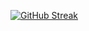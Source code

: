 [![GitHub Streak](https://github-readme-streak-stats.herokuapp.com?user=scyberlife&theme=dark&background=DD2727&border=DD2727)](https://git.io/streak-stats)

